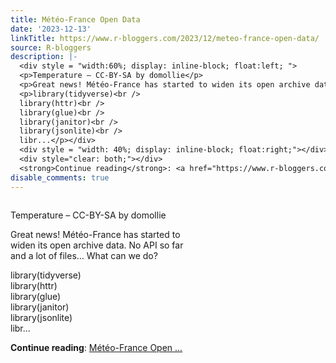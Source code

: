 ```yaml
---
title: Météo-France Open Data
date: '2023-12-13'
linkTitle: https://www.r-bloggers.com/2023/12/meteo-france-open-data/
source: R-bloggers
description: |-
  <div style = "width:60%; display: inline-block; float:left; ">
  <p>Temperature – CC-BY-SA by domollie</p>
  <p>Great news! Météo-France has started to widen its open archive data. No API so far and a lot of files… What can we do?</p>
  <p>library(tidyverse)<br />
  library(httr)<br />
  library(glue)<br />
  library(janitor)<br />
  library(jsonlite)<br />
  libr...</p></div>
  <div style = "width: 40%; display: inline-block; float:right;"></div>
  <div style="clear: both;"></div>
  <strong>Continue reading</strong>: <a href="https://www.r-bloggers.com/2023/12/meteo-france-open-data/">Météo-France Open ...
disable_comments: true
---
```

<div style = "width:60%; display: inline-block; float:left; ">
<p>Temperature – CC-BY-SA by domollie</p>
<p>Great news! Météo-France has started to widen its open archive data. No API so far and a lot of files… What can we do?</p>
<p>library(tidyverse)<br />
library(httr)<br />
library(glue)<br />
library(janitor)<br />
library(jsonlite)<br />
libr...</p></div>
<div style = "width: 40%; display: inline-block; float:right;"></div>
<div style="clear: both;"></div>
<strong>Continue reading</strong>: <a href="https://www.r-bloggers.com/2023/12/meteo-france-open-data/">Météo-France Open ...